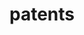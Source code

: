 ---
layout: page
permalink: /patents/
title: patents
description: publications by categories in reversed chronological order.
years: [2020, 2019, 2018, 2017, 2016, 2015]
nav: false
---